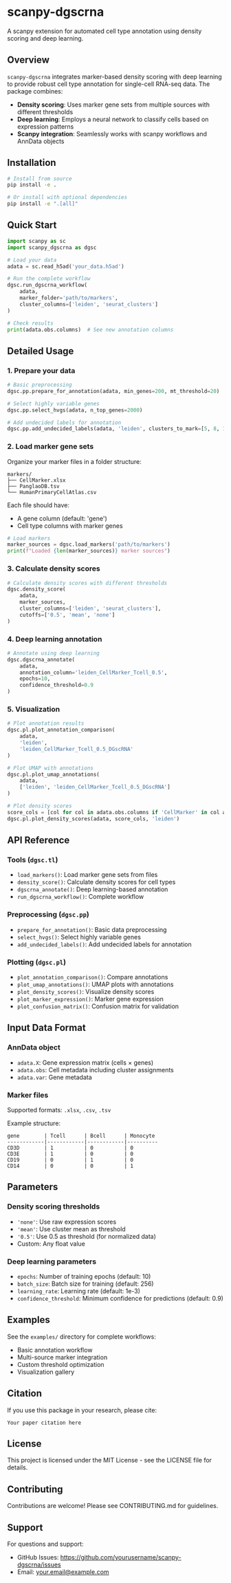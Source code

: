 # scanpy-dgscrna

A scanpy extension for automated cell type annotation using density scoring and deep learning.

## Overview

`scanpy-dgscrna` integrates marker-based density scoring with deep learning to provide robust cell type annotation for single-cell RNA-seq data. The package combines:

- **Density scoring**: Uses marker gene sets from multiple sources with different thresholds
- **Deep learning**: Employs a neural network to classify cells based on expression patterns
- **Scanpy integration**: Seamlessly works with scanpy workflows and AnnData objects

## Installation

```bash
# Install from source
pip install -e .

# Or install with optional dependencies
pip install -e ".[all]"
```

## Quick Start

```python
import scanpy as sc
import scanpy_dgscrna as dgsc

# Load your data
adata = sc.read_h5ad('your_data.h5ad')

# Run the complete workflow
dgsc.run_dgscrna_workflow(
    adata, 
    marker_folder='path/to/markers',
    cluster_columns=['leiden', 'seurat_clusters']
)

# Check results
print(adata.obs.columns)  # See new annotation columns
```

## Detailed Usage

### 1. Prepare your data

```python
# Basic preprocessing
dgsc.pp.prepare_for_annotation(adata, min_genes=200, mt_threshold=20)

# Select highly variable genes
dgsc.pp.select_hvgs(adata, n_top_genes=2000)

# Add undecided labels for annotation
dgsc.pp.add_undecided_labels(adata, 'leiden', clusters_to_mark=[5, 8, 12])
```

### 2. Load marker gene sets

Organize your marker files in a folder structure:
```
markers/
├── CellMarker.xlsx
├── PanglaoDB.tsv
└── HumanPrimaryCellAtlas.csv
```

Each file should have:
- A gene column (default: 'gene')
- Cell type columns with marker genes

```python
# Load markers
marker_sources = dgsc.load_markers('path/to/markers')
print(f"Loaded {len(marker_sources)} marker sources")
```

### 3. Calculate density scores

```python
# Calculate density scores with different thresholds
dgsc.density_score(
    adata, 
    marker_sources, 
    cluster_columns=['leiden', 'seurat_clusters'],
    cutoffs=['0.5', 'mean', 'none']
)
```

### 4. Deep learning annotation

```python
# Annotate using deep learning
dgsc.dgscrna_annotate(
    adata, 
    annotation_column='leiden_CellMarker_Tcell_0.5',
    epochs=10,
    confidence_threshold=0.9
)
```

### 5. Visualization

```python
# Plot annotation results
dgsc.pl.plot_annotation_comparison(
    adata, 
    'leiden', 
    'leiden_CellMarker_Tcell_0.5_DGscRNA'
)

# Plot UMAP with annotations
dgsc.pl.plot_umap_annotations(
    adata, 
    ['leiden', 'leiden_CellMarker_Tcell_0.5_DGscRNA']
)

# Plot density scores
score_cols = [col for col in adata.obs.columns if 'CellMarker' in col and '0.5' in col]
dgsc.pl.plot_density_scores(adata, score_cols, 'leiden')
```

## API Reference

### Tools (`dgsc.tl`)

- `load_markers()`: Load marker gene sets from files
- `density_score()`: Calculate density scores for cell types
- `dgscrna_annotate()`: Deep learning-based annotation
- `run_dgscrna_workflow()`: Complete workflow

### Preprocessing (`dgsc.pp`)

- `prepare_for_annotation()`: Basic data preprocessing
- `select_hvgs()`: Select highly variable genes
- `add_undecided_labels()`: Add undecided labels for annotation

### Plotting (`dgsc.pl`)

- `plot_annotation_comparison()`: Compare annotations
- `plot_umap_annotations()`: UMAP plots with annotations
- `plot_density_scores()`: Visualize density scores
- `plot_marker_expression()`: Marker gene expression
- `plot_confusion_matrix()`: Confusion matrix for validation

## Input Data Format

### AnnData object
- `adata.X`: Gene expression matrix (cells × genes)
- `adata.obs`: Cell metadata including cluster assignments
- `adata.var`: Gene metadata

### Marker files
Supported formats: `.xlsx`, `.csv`, `.tsv`

Example structure:
```
gene        | Tcell      | Bcell      | Monocyte
------------|------------|------------|----------
CD3D        | 1          | 0          | 0
CD3E        | 1          | 0          | 0
CD19        | 0          | 1          | 0
CD14        | 0          | 0          | 1
```

## Parameters

### Density scoring thresholds
- `'none'`: Use raw expression scores
- `'mean'`: Use cluster mean as threshold
- `'0.5'`: Use 0.5 as threshold (for normalized data)
- Custom: Any float value

### Deep learning parameters
- `epochs`: Number of training epochs (default: 10)
- `batch_size`: Batch size for training (default: 256)
- `learning_rate`: Learning rate (default: 1e-3)
- `confidence_threshold`: Minimum confidence for predictions (default: 0.9)

## Examples

See the `examples/` directory for complete workflows:
- Basic annotation workflow
- Multi-source marker integration
- Custom threshold optimization
- Visualization gallery

## Citation

If you use this package in your research, please cite:

```
Your paper citation here
```

## License

This project is licensed under the MIT License - see the LICENSE file for details.

## Contributing

Contributions are welcome! Please see CONTRIBUTING.md for guidelines.

## Support

For questions and support:
- GitHub Issues: https://github.com/yourusername/scanpy-dgscrna/issues
- Email: your.email@example.com